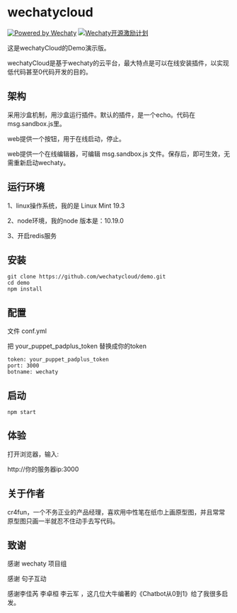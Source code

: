 # wechatycloud

[![Powered by Wechaty](https://img.shields.io/badge/Powered%20By-Wechaty-green.svg)](https://github.com/chatie/wechaty)
[![Wechaty开源激励计划](https://img.shields.io/badge/Wechaty-开源激励计划-green.svg)](https://github.com/juzibot/Welcome/wiki/Everything-about-Wechaty)

这是wechatyCloud的Demo演示版。

wechatyCloud是基于wechaty的云平台，最大特点是可以在线安装插件，以实现低代码甚至0代码开发的目的。

## 架构

采用沙盒机制，用沙盒运行插件。默认的插件，是一个echo。代码在msg.sandbox.js里。

web提供一个按钮，用于在线启动，停止。

web提供一个在线编辑器，可编辑 msg.sandbox.js 文件。保存后，即可生效，无需重新启动wechaty。

## 运行环境

1、linux操作系统，我的是 Linux Mint 19.3

2、node环境，我的node 版本是：10.19.0

3、开启redis服务

## 安装

```
git clone https://github.com/wechatycloud/demo.git
cd demo
npm install
```

## 配置

文件 conf.yml

把 your_puppet_padplus_token 替换成你的token
```
token: your_puppet_padplus_token
port: 3000
botname: wechaty
```

## 启动
```
npm start
```

## 体验

打开浏览器，输入:

http://你的服务器ip:3000

## 关于作者

cr4fun，一个不务正业的产品经理，喜欢用中性笔在纸巾上画原型图，并且常常原型图只画一半就忍不住动手去写代码。

## 致谢

感谢 wechaty 项目组

感谢 句子互动

感谢李佳芮 李卓桓 李云军 ，这几位大牛编著的《Chatbot从0到1》给了我很多启发。
